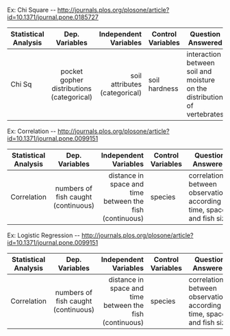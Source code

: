 Ex: Chi Square  -- http://journals.plos.org/plosone/article?id=10.1371/journal.pone.0185727

| Statistical Analysis  | Dep. Variables  | Independent Variables  |  Control Variables  |  Question Answered  |
|  -------------        |:-------------:  |    -----:      |  -------------      |  -------------      |    
| Chi Sq             | pocket gopher distributions (categorical)  | soil attributes  (categorical)        |    soil hardness                 |   interaction between soil and moisture on the distribution of vertebrates                  |

Ex: Correlation  -- http://journals.plos.org/plosone/article?id=10.1371/journal.pone.0099151

| Statistical Analysis  | Dep. Variables  | Independent Variables  |  Control Variables  |  Question Answered  |
|  -------------        |:-------------:  |    -----:      |  -------------      |  -------------      |    
| Correlation           | numbers of fish caught (continuous)   |  distance in space and time between the fish  (continuous)        |    species                 |    correlations between observations according to time, space, and fish size          |

Ex: Logistic Regression  -- http://journals.plos.org/plosone/article?id=10.1371/journal.pone.0099151

| Statistical Analysis  | Dep. Variables  | Independent Variables  |  Control Variables  |  Question Answered  |
|  -------------        |:-------------:  |    -----:      |  -------------      |  -------------      |    
| Correlation           | numbers of fish caught (continuous)   |  distance in space and time between the fish  (continuous)        |    species                 |    correlations between observations according to time, space, and fish size          |
